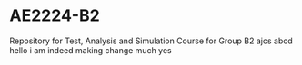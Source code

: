 # AE2224-B2
Repository for Test, Analysis and Simulation Course for Group B2
ajcs abcd
hello i am indeed making change much yes